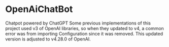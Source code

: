 # OpenAiChatBot
Chatpot powered by ChatGPT
Some previous implementations of this project used v3 of OpenAI libraries, so when they updated to v4, a common error was from importing Configuration since it was removed. 
This updated version is adjusted to v4.28.0 of OpenAI.
